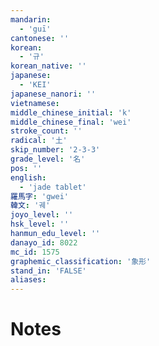 ```yaml
---
mandarin:
  - 'guī'
cantonese: ''
korean:
  - '규'
korean_native: ''
japanese:
  - 'KEI'
japanese_nanori: ''
vietnamese:
middle_chinese_initial: 'k'
middle_chinese_final: 'wei'
stroke_count: ''
radical: '土'
skip_number: '2-3-3'
grade_level: '名'
pos: ''
english:
  - 'jade tablet'
羅馬字: 'gwei'
韓文: '궤'
joyo_level: ''
hsk_level: ''
hanmun_edu_level: ''
danayo_id: 8022
mc_id: 1575
graphemic_classification: '象形'
stand_in: 'FALSE'
aliases:
---
```


# Notes
